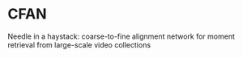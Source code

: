# CFAN
Needle in a haystack: coarse-to-fine alignment network for moment retrieval from large-scale video collections

